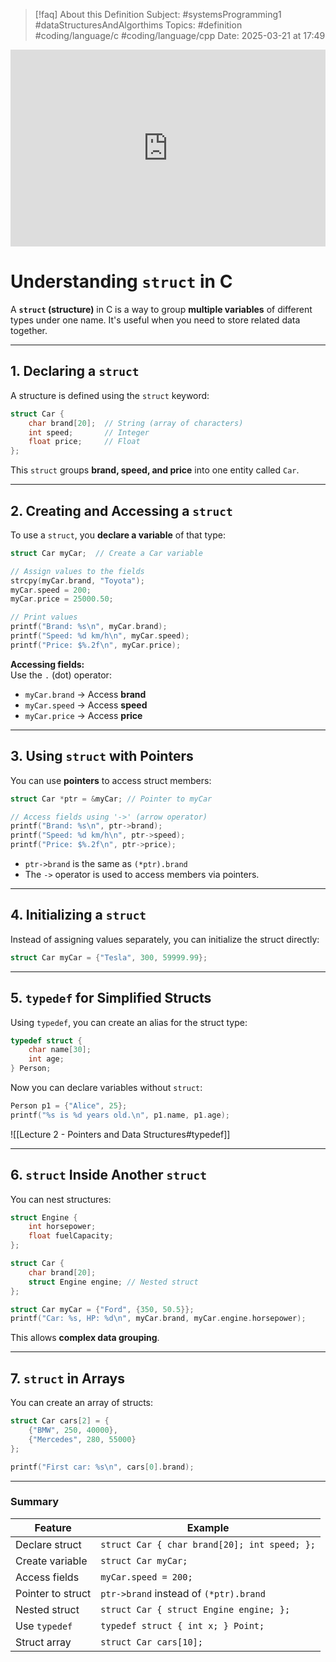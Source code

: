 
> [!faq] About this Definition
> Subject: #systemsProgramming1 #dataStructuresAndAlgorthims 
> Topics: #definition  #coding/language/c #coding/language/cpp 
> Date: 2025-03-21 at 17:49

<div style="display: flex; justify-content: center; align-items: center;">
  <iframe width="560" height="315" src="https://www.youtube.com/embed/ObUUe9ujYoY" frameborder="0" allowfullscreen></iframe>
</div>

# **Understanding `struct` in C**

A **`struct` (structure)** in C is a way to group **multiple variables** of different types under one name. It's useful when you need to store related data together.

---

## **1. Declaring a `struct`**
A structure is defined using the `struct` keyword:

```c
struct Car {
    char brand[20];  // String (array of characters)
    int speed;       // Integer
    float price;     // Float
};
```

This `struct` groups **brand, speed, and price** into one entity called `Car`.

---

## **2. Creating and Accessing a `struct`**

To use a `struct`, you **declare a variable** of that type:

```c
struct Car myCar;  // Create a Car variable

// Assign values to the fields
strcpy(myCar.brand, "Toyota");
myCar.speed = 200;
myCar.price = 25000.50;

// Print values
printf("Brand: %s\n", myCar.brand);
printf("Speed: %d km/h\n", myCar.speed);
printf("Price: $%.2f\n", myCar.price);
```

**Accessing fields:**  
Use the `.` (dot) operator:

- `myCar.brand` → Access **brand**
- `myCar.speed` → Access **speed**
- `myCar.price` → Access **price**

---

## **3. Using `struct` with Pointers**

You can use **pointers** to access struct members:

```c
struct Car *ptr = &myCar; // Pointer to myCar

// Access fields using '->' (arrow operator)
printf("Brand: %s\n", ptr->brand);
printf("Speed: %d km/h\n", ptr->speed);
printf("Price: $%.2f\n", ptr->price);
```

- `ptr->brand` is the same as `(*ptr).brand`
- The `->` operator is used to access members via pointers.

---

## **4. Initializing a `struct`**

Instead of assigning values separately, you can initialize the struct directly:

```c
struct Car myCar = {"Tesla", 300, 59999.99};
```

---

## **5. `typedef` for Simplified Structs**

Using `typedef`, you can create an alias for the struct type:

```c
typedef struct {
    char name[30];
    int age;
} Person;
```

Now you can declare variables without `struct`:

```c
Person p1 = {"Alice", 25};
printf("%s is %d years old.\n", p1.name, p1.age);
```

![[Lecture 2 - Pointers and Data Structures#typedef]]

---
## **6. `struct` Inside Another `struct`**

You can nest structures:

```c
struct Engine {
    int horsepower;
    float fuelCapacity;
};

struct Car {
    char brand[20];
    struct Engine engine; // Nested struct
};

struct Car myCar = {"Ford", {350, 50.5}};
printf("Car: %s, HP: %d\n", myCar.brand, myCar.engine.horsepower);
```

This allows **complex data grouping**.

---

## **7. `struct` in Arrays**

You can create an array of structs:

```c
struct Car cars[2] = {
    {"BMW", 250, 40000},
    {"Mercedes", 280, 55000}
};

printf("First car: %s\n", cars[0].brand);
```

---

### **Summary**

| Feature           | Example                                      |
| ----------------- | -------------------------------------------- |
| Declare struct    | `struct Car { char brand[20]; int speed; };` |
| Create variable   | `struct Car myCar;`                          |
| Access fields     | `myCar.speed = 200;`                         |
| Pointer to struct | `ptr->brand` instead of `(*ptr).brand`       |
| Nested struct     | `struct Car { struct Engine engine; };`      |
| Use `typedef`     | `typedef struct { int x; } Point;`           |
| Struct array      | `struct Car cars[10];`                       |